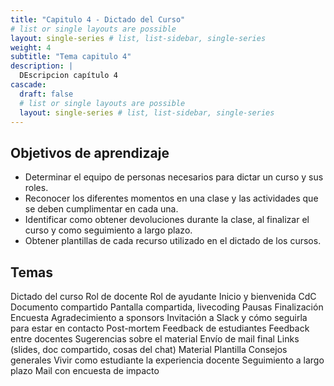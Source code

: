 ```yaml
---
title: "Capitulo 4 - Dictado del Curso"
# list or single layouts are possible
layout: single-series # list, list-sidebar, single-series
weight: 4
subtitle: "Tema capitulo 4"
description: |
  DEscripcion capítulo 4
cascade:
  draft: false
  # list or single layouts are possible
  layout: single-series # list, list-sidebar, single-series
---
```



## Objetivos de aprendizaje

* Determinar el equipo de personas necesarios para dictar un curso y sus roles.
* Reconocer los diferentes momentos en una clase y las actividades que se deben cumplimentar en cada una.
* Identificar como obtener devoluciones durante la clase, al finalizar el curso y como seguimiento a largo plazo.
* Obtener plantillas de cada recurso utilizado en el dictado de los cursos.

## Temas

Dictado del curso
Rol de docente
Rol de ayudante
Inicio y bienvenida
CdC
Documento compartido
Pantalla compartida, livecoding
Pausas
Finalización
Encuesta
Agradecimiento a sponsors
Invitación a Slack y cómo seguirla para estar en contacto
Post-mortem
Feedback de estudiantes
Feedback entre docentes
Sugerencias sobre el material
Envío de mail final
Links (slides, doc compartido, cosas del chat)
Material
Plantilla
Consejos generales
Vivir como estudiante la experiencia docente
Seguimiento a largo plazo
Mail con encuesta de impacto
